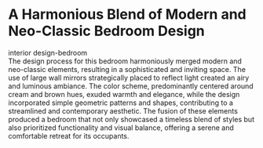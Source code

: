 # A Harmonious Blend of Modern and Neo-Classic Bedroom Design
interior design-bedroom  
The design process for this bedroom harmoniously merged modern and neo-classic elements, resulting in a sophisticated and inviting space. The use of large wall mirrors strategically placed to reflect light created an airy and luminous ambiance. The color scheme, predominantly centered around cream and brown hues, exuded warmth and elegance, while the design incorporated simple geometric patterns and shapes, contributing to a streamlined and contemporary aesthetic. The fusion of these elements produced a bedroom that not only showcased a timeless blend of styles but also prioritized functionality and visual balance, offering a serene and comfortable retreat for its occupants.
